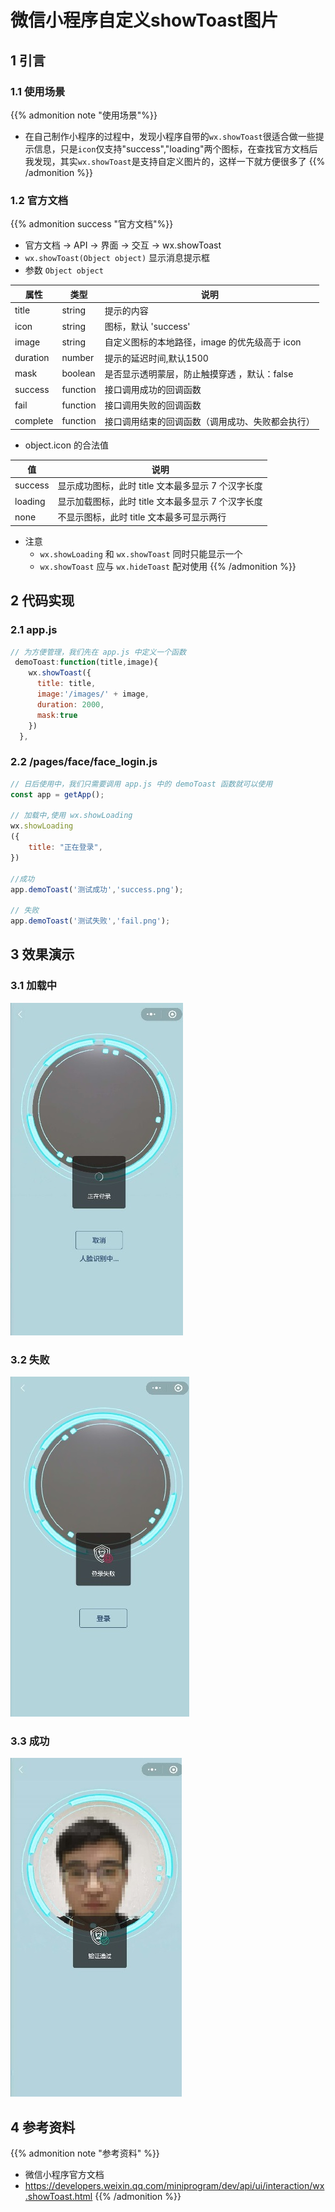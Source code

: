 # 微信小程序自定义showToast图片


<!--more-->

## 1 引言

### 1.1 使用场景

{{% admonition note "使用场景"%}}
* 在自己制作小程序的过程中，发现小程序自带的`wx.showToast`很适合做一些提示信息，只是`icon`仅支持"success","loading"两个图标，在查找官方文档后我发现，其实`wx.showToast`是支持自定义图片的，这样一下就方便很多了
{{% /admonition %}}

### 1.2 官方文档

{{% admonition success "官方文档"%}}
* 官方文档 -> API -> 界面 -> 交互 -> wx.showToast  
* `wx.showToast(Object object)` 显示消息提示框
* 参数 `Object object`     

|属性|类型|说明|
|----|----|----|
|title|string|提示的内容|   
|icon|string|图标，默认 'success'|    
|image|string| 自定义图标的本地路径，image 的优先级高于 icon| 
|duration|number|提示的延迟时间,默认1500| 
|mask|boolean|是否显示透明蒙层，防止触摸穿透 ，默认：false| 
|success|function|接口调用成功的回调函数 | 
|fail|function|接口调用失败的回调函数 | 
|complete|function|接口调用结束的回调函数（调用成功、失败都会执行）|  

* object.icon 的合法值

|值|说明|
|----|----|
|success|显示成功图标，此时 title 文本最多显示 7 个汉字长度|
|loading|显示加载图标，此时 title 文本最多显示 7 个汉字长度|
|none|不显示图标，此时 title 文本最多可显示两行|  

* 注意
    * `wx.showLoading` 和 `wx.showToast` 同时只能显示一个
    * `wx.showToast` 应与 `wx.hideToast` 配对使用
{{% /admonition %}}

## 2 代码实现

### 2.1 app.js

```JavaScript
// 为方便管理，我们先在 app.js 中定义一个函数
 demoToast:function(title,image){
    wx.showToast({
      title: title,
      image:'/images/' + image,
      duration: 2000,
      mask:true
    })
  },
```

### 2.2 /pages/face/face_login.js

```JavaScript
// 日后使用中，我们只需要调用 app.js 中的 demoToast 函数就可以使用
const app = getApp();

// 加载中,使用 wx.showLoading
wx.showLoading
({  
    title: "正在登录",   
})

//成功
app.demoToast('测试成功','success.png');

// 失败
app.demoToast('测试失败','fail.png');
```

## 3 效果演示

### 3.1 加载中

![Minion](/images/miniprogram/miniprogram03/1.jpg)

### 3.2 失败

![Minion](/images/miniprogram/miniprogram03/2.jpg)

### 3.3 成功

![Minion](/images/miniprogram/miniprogram03/3.jpg)

## 4 参考资料
{{% admonition note "参考资料" %}}
* 微信小程序官方文档
* <https://developers.weixin.qq.com/miniprogram/dev/api/ui/interaction/wx.showToast.html>
{{% /admonition %}}
